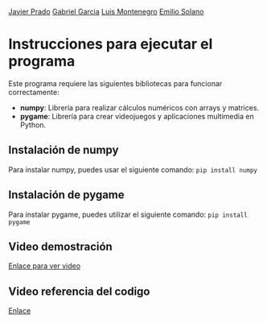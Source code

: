 [Javier Prado](https://www.github.com/Javilejoo/)
[Gabriel Garcia](https://www.github.com/Gegdgt)
[Luis Montenegro](https://www.github.com/LuisMontenegro21)
[Emilio Solano](https://www.github.com/emiliosolanoo21)

# Instrucciones para ejecutar el programa

Este programa requiere las siguientes bibliotecas para funcionar correctamente:

- **numpy**: Librería para realizar cálculos numéricos con arrays y matrices.
- **pygame**: Librería para crear videojuegos y aplicaciones multimedia en Python.
  
## Instalación de numpy

Para instalar numpy, puedes usar el siguiente comando:
`pip install numpy`

## Instalación de pygame

Para instalar pygame, puedes utilizar el siguiente comando:
`pip install pygame`

## Video demostración
[Enlace para ver video](https://youtu.be/AAYbHKRoAmk)

## Video referencia del codigo
[Enlace](https://www.youtube.com/watch?v=UYgyRArKDEs&list=RDCMUCq6XkhO5SZ66N04IcPbqNcw&index=5)
